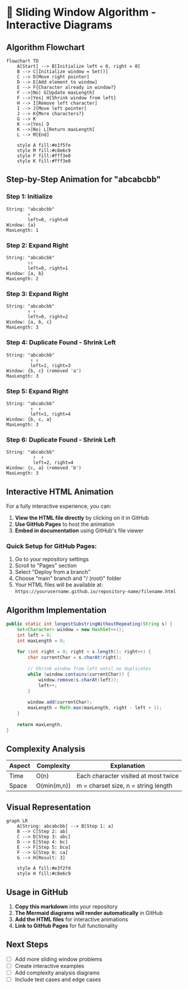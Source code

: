 # 🎯 Sliding Window Algorithm - Interactive Diagrams

## Algorithm Flowchart

```mermaid
flowchart TD
    A[Start] --> B[Initialize left = 0, right = 0]
    B --> C[Initialize window = Set()]
    C --> D[Move right pointer]
    D --> E[Add element to window]
    E --> F{Character already in window?}
    F -->|No| G[Update maxLength]
    F -->|Yes| H[Shrink window from left]
    H --> I[Remove left character]
    I --> J[Move left pointer]
    J --> K{More characters?}
    G --> K
    K -->|Yes| D
    K -->|No| L[Return maxLength]
    L --> M[End]
    
    style A fill:#e1f5fe
    style M fill:#c8e6c9
    style F fill:#fff3e0
    style K fill:#fff3e0
```

## Step-by-Step Animation for "abcabcbb"

### Step 1: Initialize
```
String: "abcabcbb"
        ↑
        left=0, right=0
Window: {a}
MaxLength: 1
```

### Step 2: Expand Right
```
String: "abcabcbb"
        ↑↑
        left=0, right=1
Window: {a, b}
MaxLength: 2
```

### Step 3: Expand Right
```
String: "abcabcbb"
        ↑ ↑
        left=0, right=2
Window: {a, b, c}
MaxLength: 3
```

### Step 4: Duplicate Found - Shrink Left
```
String: "abcabcbb"
         ↑ ↑
         left=1, right=3
Window: {b, c} (removed 'a')
MaxLength: 3
```

### Step 5: Expand Right
```
String: "abcabcbb"
         ↑  ↑
         left=1, right=4
Window: {b, c, a}
MaxLength: 3
```

### Step 6: Duplicate Found - Shrink Left
```
String: "abcabcbb"
          ↑  ↑
          left=2, right=4
Window: {c, a} (removed 'b')
MaxLength: 3
```

## Interactive HTML Animation

For a fully interactive experience, you can:

1. **View the HTML file directly** by clicking on it in GitHub
2. **Use GitHub Pages** to host the animation
3. **Embed in documentation** using GitHub's file viewer

### Quick Setup for GitHub Pages:

1. Go to your repository settings
2. Scroll to "Pages" section
3. Select "Deploy from a branch"
4. Choose "main" branch and "/ (root)" folder
5. Your HTML files will be available at: `https://yourusername.github.io/repository-name/filename.html`

## Algorithm Implementation

```java
public static int longestSubstringWithoutRepeating(String s) {
    Set<Character> window = new HashSet<>();
    int left = 0;
    int maxLength = 0;
    
    for (int right = 0; right < s.length(); right++) {
        char currentChar = s.charAt(right);
        
        // Shrink window from left until no duplicates
        while (window.contains(currentChar)) {
            window.remove(s.charAt(left));
            left++;
        }
        
        window.add(currentChar);
        maxLength = Math.max(maxLength, right - left + 1);
    }
    
    return maxLength;
}
```

## Complexity Analysis

| Aspect | Complexity | Explanation |
|--------|------------|-------------|
| Time | O(n) | Each character visited at most twice |
| Space | O(min(m,n)) | m = charset size, n = string length |

## Visual Representation

```mermaid
graph LR
    A[String: abcabcbb] --> B[Step 1: a]
    B --> C[Step 2: ab]
    C --> D[Step 3: abc]
    D --> E[Step 4: bc]
    E --> F[Step 5: bca]
    F --> G[Step 6: ca]
    G --> H[Result: 3]
    
    style A fill:#e3f2fd
    style H fill:#c8e6c9
```

## Usage in GitHub

1. **Copy this markdown** into your repository
2. **The Mermaid diagrams will render automatically** in GitHub
3. **Add the HTML files** for interactive animations
4. **Link to GitHub Pages** for full functionality

## Next Steps

- [ ] Add more sliding window problems
- [ ] Create interactive examples
- [ ] Add complexity analysis diagrams
- [ ] Include test cases and edge cases
